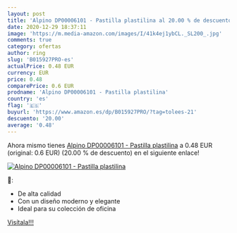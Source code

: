 ```yaml
---
layout: post
title: 'Alpino DP00006101 - Pastilla plastilina al 20.00 % de descuento'
date: 2020-12-29 18:37:11
image: 'https://m.media-amazon.com/images/I/41k4ej1ybCL._SL200_.jpg'
comments: true
category: ofertas
author: ring
slug: 'B015927PRO-es'
actualPrice: 0.48 EUR
currency: EUR
price: 0.48
comparePrice: 0.6 EUR
prodname: 'Alpino DP00006101 - Pastilla plastilina'
country: 'es'
flag: '🇪🇸'
buyurl: 'https://www.amazon.es/dp/B015927PRO/?tag=tolees-21'
descuento: '20.00'
average: '0.48'
---
```


Ahora mismo tienes [Alpino DP00006101 - Pastilla plastilina](https://www.amazon.es/dp/B015927PRO/?tag=tolees-21) a 0.48 EUR (original: 0.6 EUR) (20.00 %  de descuento) en el siguiente enlace!

[![Alpino DP00006101 - Pastilla plastilina](https://m.media-amazon.com/images/I/41k4ej1ybCL._SL200_.jpg)](https://www.amazon.es/dp/B015927PRO/?tag=tolees-21)

🔎:

- De alta calidad
- Con un diseño moderno y elegante
- Ideal para su colección de oficina

[Visítala!!!](https://www.amazon.es/dp/B015927PRO/?tag=tolees-21)
